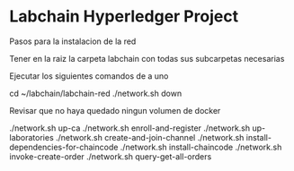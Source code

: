 # Labchain Hyperledger Project

Pasos para la instalacion de la red

Tener en la raiz la carpeta labchain con todas sus subcarpetas necesarias

Ejecutar los siguientes comandos de a uno

cd ~/labchain/labchain-red
./network.sh down

Revisar que no haya quedado ningun volumen de docker

./network.sh up-ca
./network.sh enroll-and-register
./network.sh up-laboratories
./network.sh create-and-join-channel
./network.sh install-dependencies-for-chaincode
./network.sh install-chaincode
./network.sh invoke-create-order
./network.sh query-get-all-orders